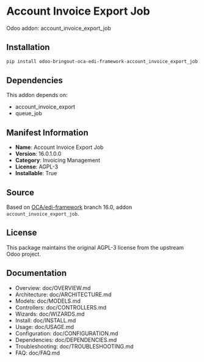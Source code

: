 # Account Invoice Export Job

Odoo addon: account_invoice_export_job

## Installation

```bash
pip install odoo-bringout-oca-edi-framework-account_invoice_export_job
```

## Dependencies

This addon depends on:
- account_invoice_export
- queue_job

## Manifest Information

- **Name**: Account Invoice Export Job
- **Version**: 16.0.1.0.0
- **Category**: Invoicing Management
- **License**: AGPL-3
- **Installable**: True

## Source

Based on [OCA/edi-framework](https://github.com/OCA/edi-framework) branch 16.0, addon `account_invoice_export_job`.

## License

This package maintains the original AGPL-3 license from the upstream Odoo project.

## Documentation

- Overview: doc/OVERVIEW.md
- Architecture: doc/ARCHITECTURE.md
- Models: doc/MODELS.md
- Controllers: doc/CONTROLLERS.md
- Wizards: doc/WIZARDS.md
- Install: doc/INSTALL.md
- Usage: doc/USAGE.md
- Configuration: doc/CONFIGURATION.md
- Dependencies: doc/DEPENDENCIES.md
- Troubleshooting: doc/TROUBLESHOOTING.md
- FAQ: doc/FAQ.md
